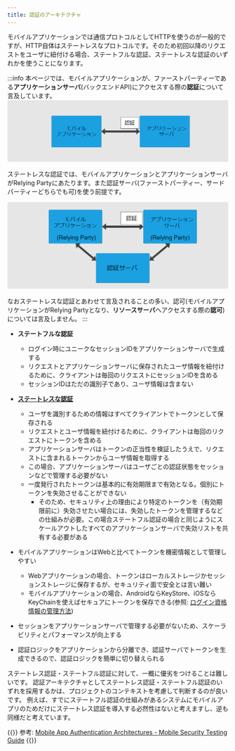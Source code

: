 ```yaml
---
title: 認証のアーキテクチャ
---
```


モバイルアプリケーションでは通信プロトコルとしてHTTPを使うのが一般的ですが、HTTP自体はステートレスなプロトコルです。そのため初回以降のリクエストをユーザに紐付ける場合、ステートフルな認証、ステートレスな認証のいずれかを使うことになります。

:::info
本ページでは、モバイルアプリケーションが、ファーストパーティーである**アプリケーションサーバ**(バックエンドAPI)にアクセスする際の**認証**について言及しています。
![](authn-overview.drawio.png)

ステートレスな認証では、モバイルアプリケーションとアプリケーションサーバがRelying Partyにあたります。また認証サーバ(ファーストパーティー、サードパーティーどちらでも可)を使う前提です。

![](stateless-authn-overview.drawio.png)

なおステートレスな認証とあわせて言及されることの多い、認可(モバイルアプリケーションがRelying Partyとなり、**リソースサーバ**へアクセスする際の**認可**)については言及しません。
:::

- **ステートフルな認証**
  - ログイン時にユニークなセッションIDをアプリケーションサーバで生成する
  - リクエストとアプリケーションサーバに保存されたユーザ情報を紐付けるために、クライアントは毎回のリクエストにセッションIDを含める
  - セッションIDはただの識別子であり、ユーザ情報は含まない
- [**ステートレスな認証**](./stateless-authn.md)
  - ユーザを識別するための情報はすべてクライアントでトークンとして保存される
  - リクエストとユーザ情報を紐付けるために、クライアントは毎回のリクエストにトークンを含める
  - アプリケーションサーバはトークンの正当性を検証したうえで、リクエストに含まれるトークンからユーザ情報を取得する
  - この場合、アプリケーションサーバはユーザごとの認証状態をセッションなどで管理する必要がない
  - 一度発行されたトークンは基本的に有効期限まで有効となる。個別にトークンを失効させることができない
    - そのため、セキュリティ上の理由により特定のトークンを（有効期限前に）失効させたい場合には、失効したトークンを管理するなどの仕組みが必要。この場合ステートフル認証の場合と同じようにスケールアウトしたすべてのアプリケーションサーバで失効リストを共有する必要がある


- モバイルアプリケーションはWebと比べてトークンを機密情報として管理しやすい
  - Webアプリケーションの場合、トークンはローカルストレージかセッションストレージに保存するが、セキュリティ面で安全とは言い難い
  - モバイルアプリケーションの場合、AndroidならKeyStore、iOSならKeyChainを使えばセキュアにトークンを保存できる(参照: [ログイン資格情報の管理方法](./manage-credentials.md))

- セッションをアプリケーションサーバで管理する必要がないため、スケーラビリティとパフォーマンスが向上する
- 認証ロジックをアプリケーションから分離でき、認証サーバでトークンを生成できるので、認証ロジックを簡単に切り替えられる

ステートレス認証・ステートフル認証に対して、一概に優劣をつけることは難しいです。
認証アーキテクチャとしてステートレス認証・ステートフル認証のいずれを採用するかは、プロジェクトのコンテキストを考慮して判断するのが良いです。
例えば、すでにステートフル認証の仕組みがあるシステムにモバイルアプリのためだけにステートレス認証を導入する必然性はないと考えますし、逆も同様だと考えています。

{{<hint info>}}
参考: [Mobile App Authentication Architectures - Mobile Security Testing Guide](https://mobile-security.gitbook.io/mobile-security-testing-guide/general-mobile-app-testing-guide/0x04e-testing-authentication-and-session-management#stateful-vs-stateless-authentication)
{{</hint >}}
